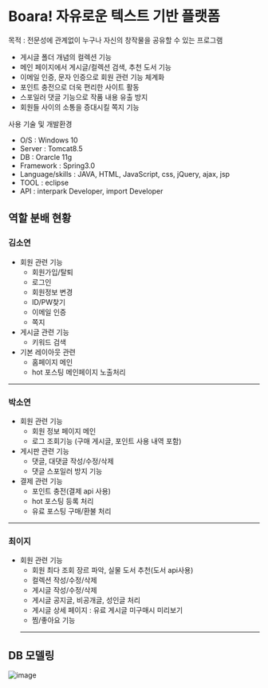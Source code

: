 # Boara! 자유로운 텍스트 기반 플랫폼
목적 : 전문성에 관계없이 누구나 자신의 창작물을 공유할 수 있는 프로그램

  - 게시글 폴더 개념의 컬렉션 기능
  - 메인 페이지에서 게시글/컬렉션 검색, 추천 도서 기능
  - 이메일 인증, 문자 인증으로 회원 관련 기능 체계화
  - 포인트 충전으로 더욱 편리한 사이트 활동
  - 스포일러 댓글 기능으로 작품 내용 유출 방지
  - 회원들 사이의 소통을 증대시킬 쪽지 기능

사용 기술 및 개발환경
  
  - O/S : Windows 10
  - Server : Tomcat8.5
  - DB : Orarcle 11g
  - Framework : Spring3.0
  - Language/skills : JAVA, HTML, JavaScript, css, jQuery, ajax, jsp
  - TOOL : eclipse
  - API : interpark Developer, import Developer

## 역할 분배 현황
### 김소연
- 회원 관련 기능
  - 회원가입/탈퇴
  - 로그인
  - 회원정보 변경
  - ID/PW찾기
  - 이메일 인증
  - 쪽지
- 게시글 관련 기능
  - 키워드 검색
- 기본 레이아웃 관련
  - 홈페이지 메인
  - hot 포스팅 메인페이지 노출처리
-------------------------------------
### 박소연
- 회원 관련 기능
  - 회원 정보 페이지 메인
  - 로그 조회기능 (구매 게시글, 포인트 사용 내역 포함)
- 게시판 관련 기능
  - 댓글, 대댓글 작성/수정/삭제
  - 댓글 스포일러 방지 기능
- 결제 관련 기능
  - 포인트 충전(결제 api 사용)
  - hot 포스팅 등록 처리
  - 유료 포스팅 구매/환불 처리
-------------------------------------
### 최이지
- 회원 관련 기능
  - 회원 최다 조회 장르 파악, 실물 도서 추천(도서 api사용)
  - 컬렉션 작성/수정/삭제
  - 게시글 작성/수정/삭제
  - 게시글 공지글, 비공개글, 성인글 처리
  - 게시글 상세 페이지 : 유료 게시글 미구매시 미리보기
  - 찜/좋아요 기능
  --------------------------------------
## DB 모델링
  ![image](https://user-images.githubusercontent.com/100174595/182540544-82326e5d-ad2e-4f36-9209-8937e46ef387.png)

